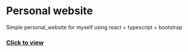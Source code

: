 # Personal website
Simple personal_website for myself using react + typescript + bootstrap

### [Click to view](https://pandawithcat.github.io/personal-website/#/)
